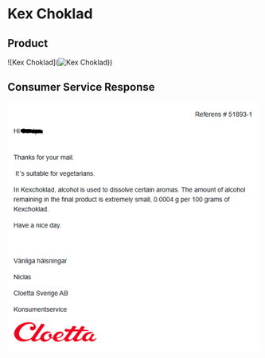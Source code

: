 # Kex Choklad  
## Product
![Kex Choklad](![Kex Choklad]([https://github.com/HalalRadarSE/HalalSverige/blob/main/1003086_kexchoklad_displaybox.jpg)))

## Consumer Service Response
![Response](https://github.com/HalalRadarSE/HalalSverige/blob/main/Screenshot%202025-04-02%20094442.png)
